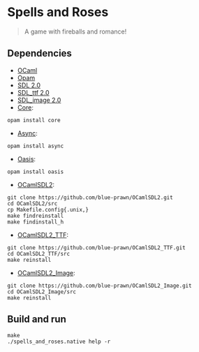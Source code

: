 Spells and Roses
================

> A game with fireballs and romance!

Dependencies
------------

* [OCaml](http://ocaml.org/)
* [Opam](http://opam.ocaml.org/)
* [SDL 2.0](http://libsdl.org/)
* [SDL_ttf 2.0](http://www.libsdl.org/projects/SDL_ttf/)
* [SDL_image 2.0](http://www.libsdl.org/projects/SDL_image/)
* [Core](https://github.com/janestreet/core):

~~~~
opam install core
~~~~

* [Async](https://github.com/janestreet/async):

~~~~
opam install async
~~~~

* [Oasis](https://github.com/ocaml/oasis):

~~~~
opam install oasis
~~~~

* [OCamlSDL2](https://github.com/blue-prawn/OCamlSDL2):

~~~~
git clone https://github.com/blue-prawn/OCamlSDL2.git
cd OCamlSDL2/src
cp Makefile.config{.unix,}
make findreinstall
make findinstall_h
~~~~

* [OCamlSDL2_TTF](https://github.com/blue-prawn/OCamlSDL2_TTF):

~~~~
git clone https://github.com/blue-prawn/OCamlSDL2_TTF.git
cd OCamlSDL2_TTF/src
make reinstall
~~~~

* [OCamlSDL2_Image](https://github.com/blue-prawn/OCamlSDL2_Image):

~~~~
git clone https://github.com/blue-prawn/OCamlSDL2_Image.git
cd OCamlSDL2_Image/src
make reinstall
~~~~

Build and run
-------------

    make
    ./spells_and_roses.native help -r
